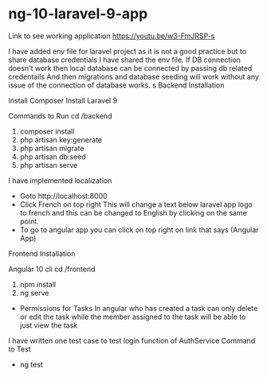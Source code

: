 # ng-10-laravel-9-app

Link to see working application
https://youtu.be/w3-FmJRSP-s

I have added env file for laravel project as it is not a good practice but to share database credentials I have shared the env file.
If DB connection doesn't work then local database can be connected by passing db related credentails
And then migrations and database seeding will work without any issue of the connection of database works.
s
Backend Installation

Install Composer
Install Laravel 9

Commands to Run
cd /backend
1. composer install
2. php artisan key:generate
3. php artisan migrate
4. php artisan db:seed
5. php artisan serve

I have implemented localization
- Goto http://localhost:8000
- Click French on top right
This will change a text below laravel app logo to french and this can be changed to English by clicking on the same point.
- To go to angular app you can click on top right on link that says (Angular App)

Frontend Installation

Angular 10 cli
cd /frontend
1. npm install
2. ng serve

- Permissions for Tasks
In angular who has created a task can only delete or edit the task while the member assigned to the task will be able to just view the task

I have written one test case to test login function of AuthService
Command to Test
- ng test
